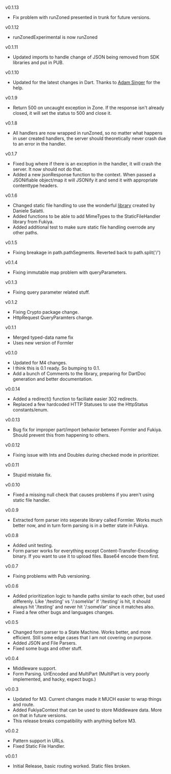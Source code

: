 v0.1.13
- Fix problem with runZoned presented in trunk for future versions.

v0.1.12
- runZonedExperimental is now runZoned

v0.1.11
- Updated imports to handle change of JSON being removed from SDK libraries and put in PUB.

v0.1.10
- Updated for the latest changes in Dart. Thanks to [Adam Singer](https://github.com/financeCoding) for the help.

v0.1.9
- Return 500 on uncaught exception in Zone. If the response isn't already closed, it will set the status to 500 and close it.

v0.1.8
- All handlers are now wrapped in runZoned, so no matter what happens in user created handlers, the server should theoretically never crash due to an error in the handler.

v0.1.7
- Fixed bug where if there is an exception in the handler, it will crash the server. It now should not do that.
- Added a new jsonResponse function to the context. When passed a JSONifiable object/map it will JSONify it and send it with appropriate contenttype headers.

v0.1.6
- Changed static file handling to use the wonderful [library](https://github.com/DanieleSalatti/static-file-handler) created by Daniele Salatti.
- Added functions to be able to add MimeTypes to the StaticFileHandler library from Fukiya.
- Added additional test to make sure static file handling overrode any other paths.

v0.1.5
- Fixing breakage in path.pathSegments. Reverted back to path.split('/')

v0.1.4
- Fixing immutable map problem with queryParameters.

v0.1.3
- Fixing query parameter related stuff.

v0.1.2
- Fixing Crypto package change.
- HttpRequest QueryParamters change.

v0.1.1
- Merged typed-data name fix
- Uses new version of Formler

v0.1.0
- Updated for M4 changes.
- I think this is 0.1 ready. So bumping to 0.1.
- Add a bunch of Comments to the library, preparing for DartDoc generation and better documentation.

v0.0.14
- Added a redirect() function to faciliate easier 302 redirects.
- Replaced a few hardcoded HTTP Statuses to use the HttpStatus constants/enum.

v0.0.13
- Bug fix for improper part/import behavior between Formler and Fukiya. Should prevent this from happening to others.

v0.0.12
- Fixing issue with Ints and Doubles during checked mode in prioritizer.

v0.0.11
- Stupid mistake fix.

v0.0.10
- Fixed a missing null check that causes problems if you aren't using static file handler.

v0.0.9
- Extracted form parser into seperate library called Formler. Works much better now, and in turn form parsing is in a better state in Fukiya.

v0.0.8
- Added unit testing.
- Form parser works for everything except Content-Transfer-Encoding: binary. If you want to use it to upload files. Base64 encode them first.

v0.0.7
- Fixing problems with Pub versioning.

v0.0.6
- Added prioritization logic to handle paths similar to each other, but used differenly. Like '/testing' vs '/:someVar' if '/testing' is hit, it should always hit '/testing' and never hit '/:someVar' since it matches also.
- Fixed a few other bugs and languages changes.

v0.0.5
- Changed form parser to a State Machine. Works better, and more efficient. Still some edge cases that I am not covering on purpose.
- Added JSON and File Parsers.
- Fixed some bugs and other stuff.

v0.0.4
- Middleware support.
- Form Parsing. UrlEncoded and MultiPart (MultiPart is very poorly implemented, and hacky, expect bugs.)

v0.0.3
- Updated for M3. Current changes made it MUCH easier to wrap things and route.
- Added FukiyaContext that can be used to store Middleware data. More on that in future versions.
- This release breaks compatibility with anything before M3.

v0.0.2
- Pattern support in URLs.
- Fixed Static File Handler.

v0.0.1
- Initial Release, basic routing worked. Static files broken.
